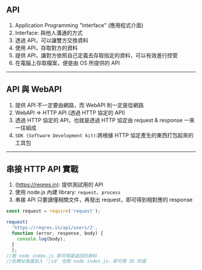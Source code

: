 ## API
1. Application Programming "Interface" (應用程式介面)
2. Interface: 與他人溝通的方式
3. 透過 API，可以讓雙方交換資料
4. 使用 API，存取對方的資料
5. 提供 API，讓對方依照自己定義去存取指定的資料，可以有效進行控管
6. 在電腦上存取檔案，便是由 OS 所提供的 API
***
## API 與 WebAPI
1. 提供 API 不一定要由網路，而 WebAPI 則一定是從網路
2. WebAPI => HTTP API (透過 HTTP 協定的 API)
3. 透過 HTTP 協定的 API，也就是透過 HTTP 協定由 request & response 一來一往組成
4. `SDK (Software Development kit)`:將根據 HTTP 協定產生的東西打包起來的工具包
***
## 串接 HTTP API 實戰
1. (https://reqres.in): 提供測試用的 API
2. 使用 node.js 內建 library: `request`、`process`
3. 串接 API 只要讀懂相關文件，再發出 request，即可得到相對應的 response
```JavaScript
const request = require('request');

request(
  'https://reqres.in/api/users/2',
  function (error, response, body) {
    console.log(body);
  }
  );
//跑 node index.js 即可得當返回的資料
//在網址後面加入 '/id' 在跑 node index.js，即可得 ID 的值
```

